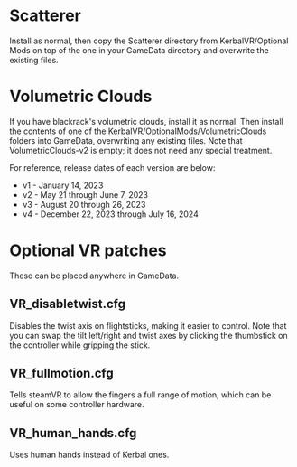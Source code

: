 # Scatterer

Install as normal, then copy the Scatterer directory from KerbalVR/Optional Mods on top of the one in your GameData directory and overwrite the existing files.

# Volumetric Clouds

If you have blackrack's volumetric clouds, install it as normal.  Then install the contents of one of the KerbalVR/OptionalMods/VolumetricClouds folders into GameData, overwriting any existing files.  Note that VolumetricClouds-v2 is empty; it does not need any special treatment.

For reference, release dates of each version are below:

 * v1 - January 14, 2023
 * v2 - May 21 through June 7, 2023
 * v3 - August 20 through 26, 2023
 * v4 - December 22, 2023 through July 16, 2024

# Optional VR patches

These can be placed anywhere in GameData.

## VR_disabletwist.cfg

Disables the twist axis on flightsticks, making it easier to control.  Note that you can swap the tilt left/right and twist axes by clicking the thumbstick on the controller while gripping the stick.

## VR_fullmotion.cfg

Tells steamVR to allow the fingers a full range of motion, which can be useful on some controller hardware.

## VR_human_hands.cfg

Uses human hands instead of Kerbal ones.
